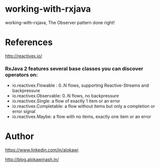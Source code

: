 # working-with-rxjava
working-with-rxjava, The Observer pattern done right!

# References
http://reactivex.io/

### RxJava 2 features several base classes you can discover operators on:

- io.reactivex.Flowable : 0..N flows, supporting Reactive-Streams and backpressure
- io.reactivex.Observable: 0..N flows, no backpressure
- io.reactivex.Single: a flow of exactly 1 item or an error
- io.reactivex.Completable: a flow without items but only a completion or error signal
- io.reactivex.Maybe: a flow with no items, exactly one item or an error


# Author
https://www.linkedin.com/in/alokawi

http://blog.alokawinash.in/

